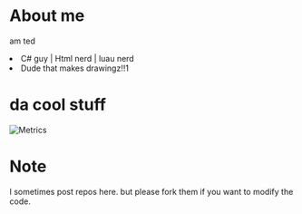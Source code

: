 # About me
am ted
<li>C# guy | Html nerd | luau nerd</li>
<li>Dude that makes drawingz!!1</li>

# da cool stuff
![Metrics](https://metrics.lecoq.io/Tedmcbur?template=classic&base=header%2C%20activity%2C%20community%2C%20repositories%2C%20metadata&base.indepth=false&base.hireable=false&base.skip=false&config.timezone=America%2FNew_York)

# Note
I sometimes post repos here. but please fork them if you want to modify the code.
